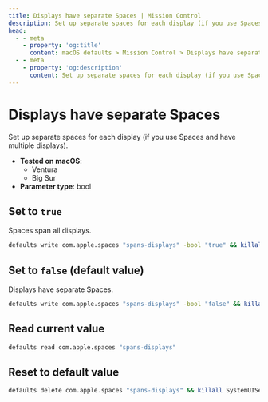 ```yaml
---
title: Displays have separate Spaces | Mission Control
description: Set up separate spaces for each display (if you use Spaces and have multiple displays).
head:
  - - meta
    - property: 'og:title'
      content: macOS defaults > Mission Control > Displays have separate Spaces
  - - meta
    - property: 'og:description'
      content: Set up separate spaces for each display (if you use Spaces and have multiple displays).
---
```


# Displays have separate Spaces

Set up separate spaces for each display (if you use Spaces and have multiple displays).

<!-- break lists -->

- **Tested on macOS**:
  - Ventura
  - Big Sur
- **Parameter type**: bool

## Set to `true`

Spaces span all displays.

```bash
defaults write com.apple.spaces "spans-displays" -bool "true" && killall SystemUIServer
```

## Set to `false` (default value)

Displays have separate Spaces.

```bash
defaults write com.apple.spaces "spans-displays" -bool "false" && killall SystemUIServer
```

## Read current value

```bash
defaults read com.apple.spaces "spans-displays"
```

## Reset to default value

```bash
defaults delete com.apple.spaces "spans-displays" && killall SystemUIServer
```
